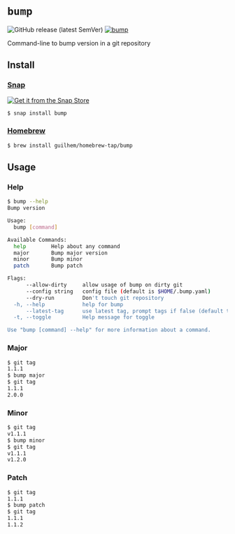 # `bump`
![GitHub release (latest SemVer)](https://img.shields.io/github/v/release/guilhem/bump)
[![bump](https://snapcraft.io/bump/badge.svg)](https://snapcraft.io/bump)

Command-line to bump version in a git repository

## Install

### [Snap](https://snapcraft.io/)

[![Get it from the Snap Store](https://snapcraft.io/static/images/badges/en/snap-store-black.svg)](https://snapcraft.io/bump)

```sh
$ snap install bump
```

### [Homebrew](https://brew.sh/)

```sh
$ brew install guilhem/homebrew-tap/bump
```

## Usage

### Help

```sh
$ bump --help
Bump version

Usage:
  bump [command]

Available Commands:
  help        Help about any command
  major       Bump major version
  minor       Bump minor
  patch       Bump patch

Flags:
      --allow-dirty     allow usage of bump on dirty git
      --config string   config file (default is $HOME/.bump.yaml)
      --dry-run         Don't touch git repository
  -h, --help            help for bump
      --latest-tag      use latest tag, prompt tags if false (default true)
  -t, --toggle          Help message for toggle

Use "bump [command] --help" for more information about a command.
```

### Major

```sh
$ git tag
1.1.1
$ bump major
$ git tag
1.1.1
2.0.0
```

### Minor

```sh
$ git tag 
v1.1.1
$ bump minor
$ git tag
v1.1.1
v1.2.0
```

### Patch

```sh
$ git tag
1.1.1
$ bump patch
$ git tag
1.1.1
1.1.2
```